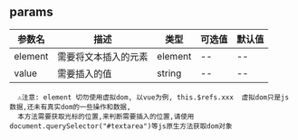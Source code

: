 

## params
参数名|描述|类型|可选值|默认值
--|--|--|--|--
element|需要将文本插入的元素|element|--|--
value|需要插入的值|string|--|--

```
  ⚠️注意: element 切勿使用虚拟dom, 以vue为例, this.$refs.xxx  虚拟dom只是js数据,还未有真实dom的一些操作和数据,
  本方法需要获取光标的位置,来判断需要插入的位置,请使用 document.querySelector("#textarea")等js原生方法获取dom对象
```